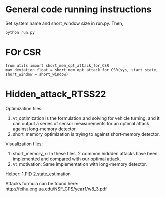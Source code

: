 # General code running instructions
Set system name and short_window size in run.py. Then,
```
python run.py
```

# FOr CSR
```
from utils import short_mem_opt_attack_for_CSR
max_deviation_float = short_mem_opt_attack_for_CSR(sys, start_state, short_window = short_window)
```

# Hidden_attack_RTSS22

Optimization files:
1. vt_optimization is the formulation and solving for vehicle turning, and it can output a series of sensor measurements for an
 optimal attack against long-memory detector.
2. short_memory_optimization is trying to against short-memory detector.

Visualization files:
1. short_memory_x: In these files, 2 common hiddden attacks have been implemented and compared with our optimal attack.
2. vt_motivation: Same implementation with long-memory detector.

Helper:
1.PID
2.state_estimation

Attacks formula can be found here: http://feihu.eng.ua.edu/NSF_CPS/year1/w8_3.pdf
